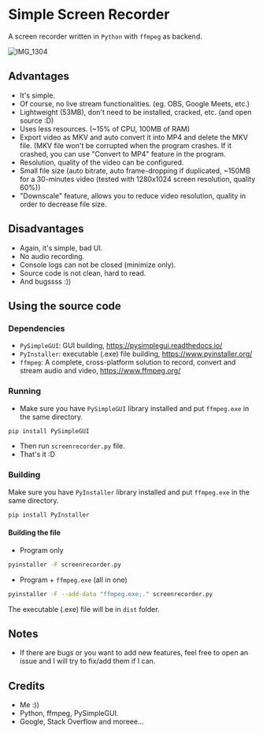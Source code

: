 # Simple Screen Recorder
A screen recorder written in `Python` with `ffmpeg` as backend.

![IMG_1304](https://user-images.githubusercontent.com/4103880/128118476-2a6f9a83-925f-4c17-8f0e-d47194f0c520.PNG)


## Advantages
- It's simple.
- Of course, no live stream functionalities. (eg. OBS, Google Meets, etc.)
- Lightweight (53MB), don't need to be installed, cracked, etc. (and open source :D)
- Uses less resources. (~15% of CPU, 100MB of RAM)
- Export video as MKV and auto convert it into MP4 and delete the MKV file. (MKV file won't be corrupted when the program crashes. If it crashed, you can use "Convert to MP4" feature in the program.
- Resolution, quality of the video can be configured.
- Small file size (auto bitrate, auto frame-dropping if duplicated, ~150MB for a 30-minutes video (tested with 1280x1024 screen resolution, quality 60%))
- "Downscale" feature, allows you to reduce video resolution, quality in order to decrease file size.

## Disadvantages
- Again, it's simple, bad UI.
- No audio recording.
- Console logs can not be closed (minimize only).
- Source code is not clean, hard to read.
- And bugssss :))

## Using the source code
### Dependencies
- `PySimpleGUI`: GUI building, https://pysimplegui.readthedocs.io/
- `PyInstaller`: executable (.exe) file building, https://www.pyinstaller.org/
- `ffmpeg`: A complete, cross-platform solution to record, convert and stream audio and video, https://www.ffmpeg.org/

### Running
- Make sure you have `PySimpleGUI` library installed and put `ffmpeg.exe` in the same directory.
```bash
pip install PySimpleGUI
```
- Then run `screenrecorder.py` file.
- That's it :D

### Building
Make sure you have `PyInstaller` library installed and put `ffmpeg.exe` in the same directory.
```bash
pip install PyInstaller
```

#### Building the file
- Program only
```bash
pyinstaller -F screenrecorder.py
```
- Program + `ffmpeg.exe` (all in one) 
```bash
pyinstaller -F --add-data "ffmpeg.exe;." screenrecorder.py
```
The executable (.exe) file will be in `dist` folder.

## Notes
- If there are bugs or you want to add new features, feel free to open an issue and I will try to fix/add them if I can.

## Credits
- Me :))
- Python, ffmpeg, PySimpleGUI.
- Google, Stack Overflow and moreee...
